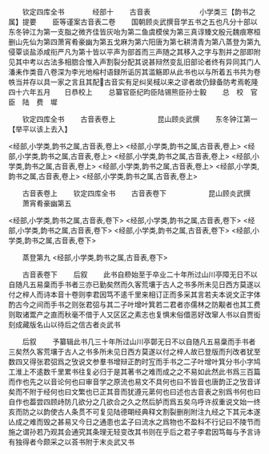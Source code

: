 　　钦定四库全书　　　　经部十
　　古音表　　　　　　　小学类三【韵书之属】提要
　　臣等谨案古音表二卷
　　国朝顾炎武撰音学五书之五也凡分十部以东冬钟江为第一支脂之微齐佳皆灰咍为第二鱼虞模侯为第三真谆臻文殷元魏痕寒桓删山先仙为第四萧宵肴豪幽为第五戈麻为第六阳唐为第七耕清青为第八蒸登为第九侵覃谈盐添咸衔严凡为第十皆以平声为部首而三声随之其移入之字与割并之部即附见其中考以古法多相脗合惟入声割裂分配其说甚辩然变乱旧部论者终有异同其门人潘耒作类音八卷深为李光地榕村语録所诟厉其滥觞即从此书也以与所着五书共为卷帙当并存以具一家之言且其配古音实有足纠吴棫以来之谬者故仍録备防考焉乾隆四十六年五月　　日恭校上
　　总纂官臣纪昀臣陆锡熊臣孙士毅
　　总　校　官　臣　陆　费　墀











　　钦定四库全书
　　古音表卷上　　　　　　昆山顾炎武撰
　　东冬钟江第一【举平以该上去入】













<经部,小学类,韵书之属,古音表,卷上>
<经部,小学类,韵书之属,古音表,卷上>
<经部,小学类,韵书之属,古音表,卷上>
<经部,小学类,韵书之属,古音表,卷上>
<经部,小学类,韵书之属,古音表,卷上>
<经部,小学类,韵书之属,古音表,卷上>
<经部,小学类,韵书之属,古音表,卷上>
<经部,小学类,韵书之属,古音表,卷上>















　　古音表卷上
　　钦定四库全书
　　古音表卷下　　　　　　昆山顾炎武撰
　　萧宵肴豪幽第五













<经部,小学类,韵书之属,古音表,卷下>
<经部,小学类,韵书之属,古音表,卷下>
<经部,小学类,韵书之属,古音表,卷下>
<经部,小学类,韵书之属,古音表,卷下>
<经部,小学类,韵书之属,古音表,卷下>















　　蒸登第九
<经部,小学类,韵书之属,古音表,卷下>















　　古音表卷下
　　后叙
　　此书自剙始至于卒业二十年所过山川亭障无日不以自随凡五易稾而手书者三亦已勤矣然而久客荒壤于古人之书多所未见日西方莫遂以付之梓人而诗本音十卷则李君因笃不逺千里来相订正而多采其言若夫本说文正字体酌古今之间而手书之则张君弨与其二子叶增叶箕若二君者亦儒林之防觏者也其工费则取诸鬻产之直而秋毫不借于人又区区之素志也复惧末俗儇恶好改窜人书以自贾衒刻成藏版名山以待后之信古者炎武书






　　后叙
　　予纂辑此书几三十年所过山川亭鄣无日不以自随凡五易稾而手书者三矣然久客荒壤于古人之书多所未见日西方莫遂以付之梓人故已登版而刋改者犹至数四又得张君弨爲之攷说文参羣书增辩正酌时宐而手书之二子叶增叶箕分书小字鸠工淮上不逺数千里累书往复必归于是其著书之难而成之之不易如此然此书爲三百篇而作也先之以音论何也曰审音学之原流也易文不具何也曰不皆音也唐韵正之攷音详矣而不附于经何也曰文繁也已正其音而犹遵元苐何也曰述也古音表之别爲书何也曰自作也葢尝四顾歭防几欲分之几欲合之久之然后胪而爲五矣乌呼许叔重说文始一终亥而防之以韵使古人条贯不可复见陆德朙经典释文割裂删削附注九经之下其元本遂亾成之难而毁之甚易又今日之通患也孟子曰流水之爲物也不盈科不行记曰不陵节而施之谓孙若乃观其会通究其条理无轻变改其书则在乎后之君子李君因笃每与予言诗有独得者今颇采之以荅书附于末炎武又书













